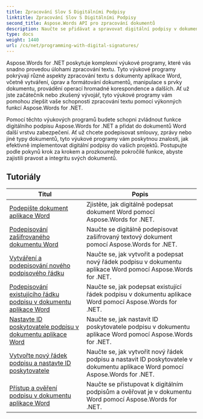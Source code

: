 ```yaml
---
title: Zpracování Slov S Digitálními Podpisy
linktitle: Zpracování Slov S Digitálními Podpisy
second_title: Aspose.Words API pro zpracování dokumentů
description: Naučte se přidávat a spravovat digitální podpisy v dokumentech Word pomocí Aspose.Words for .NET. Výukové programy vás provedou kroky ke generování digitálních podpisů a jejich přidávání do dokumentů.
type: docs
weight: 1440
url: /cs/net/programming-with-digital-signatures/
---
```

Aspose.Words for .NET poskytuje komplexní výukové programy, které vás snadno provedou úlohami zpracování textu. Tyto výukové programy pokrývají různé aspekty zpracování textu s dokumenty aplikace Word, včetně vytváření, úprav a formátování dokumentů, manipulace s prvky dokumentu, provádění operací hromadné korespondence a dalších. Ať už jste začátečník nebo zkušený vývojář, tyto výukové programy vám pomohou zlepšit vaše schopnosti zpracování textu pomocí výkonných funkcí Aspose.Words for .NET.

Pomocí těchto výukových programů budete schopni zvládnout funkce digitálního podpisu Aspose.Words for .NET a přidat do dokumentů Word další vrstvu zabezpečení. Ať už chcete podepisovat smlouvy, zprávy nebo jiné typy dokumentů, tyto výukové programy vám poskytnou znalosti, jak efektivně implementovat digitální podpisy do vašich projektů. Postupujte podle pokynů krok za krokem a prozkoumejte pokročilé funkce, abyste zajistili pravost a integritu svých dokumentů.

 ## Tutoriály
| Titul | Popis |
| --- | --- |
| [Podepište dokument aplikace Word](./sign-document/) | Zjistěte, jak digitálně podepsat dokument Word pomocí Aspose.Words for .NET. |
| [Podepisování zašifrovaného dokumentu Word](./signing-encrypted-document/) | Naučte se digitálně podepisovat zašifrovaný textový dokument pomocí Aspose.Words for .NET. |
| [Vytváření a podepisování nového podpisového řádku](./creating-and-signing-new-signature-line/) | Naučte se, jak vytvořit a podepsat nový řádek podpisu v dokumentu aplikace Word pomocí Aspose.Words for .NET. |
| [Podepisování existujícího řádku podpisu v dokumentu aplikace Word](./signing-existing-signature-line/) | Naučte se, jak podepsat existující řádek podpisu v dokumentu aplikace Word pomocí Aspose.Words for .NET. |
| [Nastavte ID poskytovatele podpisu v dokumentu aplikace Word](./set-signature-provider-id/) | Naučte se, jak nastavit ID poskytovatele podpisu v dokumentu aplikace Word pomocí Aspose.Words for .NET. |
| [Vytvořte nový řádek podpisu a nastavte ID poskytovatele](./create-new-signature-line-and-set-provider-id/) | Naučte se, jak vytvořit nový řádek podpisu a nastavit ID poskytovatele v dokumentu aplikace Word pomocí Aspose.Words for .NET. |
| [Přístup a ověření podpisu v dokumentu aplikace Word](./access-and-verify-signature/) | Naučte se přistupovat k digitálním podpisům a ověřovat je v dokumentu Word pomocí Aspose.Words for .NET. |